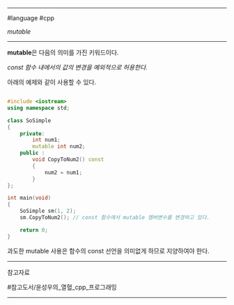 
---

#language #cpp 

*mutable*

---

**mutable**은 다음의 의미를 가진 키워드이다.

*const 함수 내에서의 값의 변경을 예외적으로 허용한다.*

아래의 예제와 같이 사용할 수 있다.

```cpp

#include <iostream>
using namespace std;

class SoSimple
{
	private:
		int num1;
		mutable int num2;
	public :
		void CopyToNum2() const
		{
			num2 = num1;
		}
};

int main(void)
{
	SoSimple sm(1, 2);
	sm.CopyToNum2(); // const 함수에서 mutable 멤버변수를 변경하고 있다.

	return 0;
}

```

과도한 mutable 사용은 함수의 const 선언을 의미없게 하므로 지양하여야 한다.

---

참고자료

#참고도서/윤성우의_열혈_cpp_프로그래밍

---